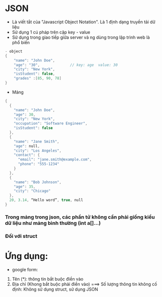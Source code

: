 # JSON
- Là viết tắt của "Javascript Object Notation". Là 1 định dạng truyền tải dữ liệu
- Sử dụng 1 cú pháp trên cặp key - value
- Sử dụng trong giao tiếp giữa server và ng dùng trong lập trình web là phổ biến

```c
- object
{
    "name": "John Doe",  
    "age": "30",              // key: age  value: 30
    "city": "New York",
    "isStudent": false,
    "grades" :[85, 90, 78]
}
```

- Mảng
```c
{
  {
    "name": "John Doe",
    "age": 30,
    "city": "New York",
    "occupation": "Software Engineer",
    "isStudent": false
  },
  {
    "name": "Jane Smith",
    "age": null,
    "city": "Los Angeles",
    "contact": {
      "email": "jane.smith@example.com",
      "phone": "555-1234"
    }
  },
  {
    "name": "Bob Johnson",
    "age": 35,
    "city": "Chicago"
  },
  20, 3.14, “Hello word”, true, null
}
```
### Trong mảng trong json, các phần tử không cần phải giống kiểu dữ liệu như mảng bình thường (int a[]...)
### Đối với struct 

# Ứng dụng:
- google form: 
1. Tên (*): thông tin bắt buộc điền vào
2. Địa chỉ (Khong bắt buộc phải điền vào) 
===> Số lượng thông tin không cố định: Không sử dụng struct, sử dụng JSON